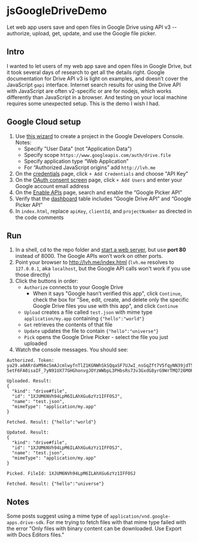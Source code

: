 # jsGoogleDriveDemo
Let web app users save and open files in Google Drive using API v3 -- authorize, upload, get, update, and use the Google file picker.

## Intro
I wanted to let users of my web app save and open files in Google Drive, but it took several days of research to get all the details right. 
Google documentation for Drive API v3 is light on examples, and doesn’t cover the JavaScript `gapi` interface.
Internet search results for using the Drive API with JavaScript are often v2-specific or are for nodejs, which works differently than JavaScript in a browser.
And testing on your local machine requires some unexpected setup.
This is the demo I wish I had.

## Google Cloud setup
1. Use [this wizard](https://console.cloud.google.com/flows/enableapi?apiid=drive) to create a project in the Google Developers Console. Notes:
    * Specify "User Data" (not "Application Data")
    * Specify scope `https://www.googleapis.com/auth/drive.file`
    * Specify application type “Web Application”
    * For “Authorized JavaScript origins” add `http://lvh.me`
1. On the [credentials](https://console.cloud.google.com/apis/credentials) page, click `+ Add Credentials` and choose "API Key"
1. On the [OAuth consent screen](https://console.cloud.google.com/apis/consent) page, click `+ Add Users` and enter your Google account email address
1. On the [Enable APIs](https://console.cloud.google.com/apis/library) page, search and enable the “Google Picker API”
1. Verify that the [dashboard](https://console.cloud.google.com/apis/dashboard) table includes “Google Drive API” and “Google Picker API”
1. In `index.html`, replace `apiKey`, `clientId`, and `projectNumber` as directed in the code comments

## Run
1. In a shell, cd to the repo folder and [start a web server](https://developers.google.com/drive/api/v3/quickstart/js#step_2_run_the_sample), but use **port 80** instead of 8000. The Google APIs won’t work on other ports.
1. Point your browser to http://lvh.me/index.html (`lvh.me` resolves to `127.0.0.1`, aka `localhost`, but the Google API calls won't work if you use those directly)
1. Click the buttons in order:
    * `Authorize` connects to your Google Drive
        * When it says "Google hasn’t verified this app", click `Continue`, check the box for "See, edit, create, and delete only the specific Google Drive files you use with this app", and click `Continue`
    * `Upload` creates a file called `test.json` with mime type `application/my.app` containing `{"hello":"world"}`
    * `Get` retrieves the contents of that file
    * `Update` updates the file to contain `{"hello":"universe"}`
    * `Pick` opens the Google Drive Picker - select the file you just uploaded
3. Watch the console messages. You should see:
```
Authorized. Token: ya29.a0ARrdaM9AcSmAJcmlwyfnTlZ1KGNWhSkSQqaSF7UJwI_nsGqZft7V5fqyNN39jdT5luQZL0evbQtwy-5etF6FA0isaIF_7yN91UX77GHGhonvgJOYzWWbpL3PHbsRs73v3GxdG8yrG9WrTMQ726MORtHJ_P9g3Q

Uploaded. Result:
{
  "kind": "drive#file",
  "id": "1XJUM6NVh94LpM6ILAhXGu6zYz1IFFOSJ",
  "name": "test.json",
  "mimeType": "application/my.app"
}

Fetched. Result: {"hello":"world"}

Updated. Result:
{
  "kind": "drive#file",
  "id": "1XJUM6NVh94LpM6ILAhXGu6zYz1IFFOSJ",
  "name": "test.json",
  "mimeType": "application/my.app"
}

Picked. FileId: 1XJUM6NVh94LpM6ILAhXGu6zYz1IFFOSJ

Fetched. Result: {"hello":"universe"}
```

## Notes
Some posts suggest using a mime type of `application/vnd.google-apps.drive-sdk`.  For me trying to fetch files with that mime type failed with the error "Only files with binary content can be downloaded. Use Export with Docs Editors files."
